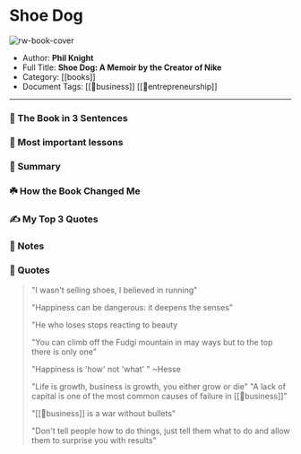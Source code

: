 
# Shoe Dog

![rw-book-cover](https://i.gr-assets.com/images/S/compressed.photo.goodreads.com/books/1457284880l/27220736.jpg)

- Author: **Phil Knight**
- Full Title: **Shoe Dog: A Memoir by the Creator of Nike**
- Category: [[books]]
- Document Tags: [[💼business]] [[💎entrepreneurship]] 
---
### 🚀 The Book in 3 Sentences

### 🎨 Most important lessons

### 📒 Summary

### ☘️ How the Book Changed Me

### ✍️ My Top 3 Quotes

### 📝 Notes

### 📜 Quotes
> "I wasn't selling shoes, I believed in running"
> 
> "Happiness can be dangerous: it deepens the senses"
> 
> "He who loses stops reacting to beauty
> 
> "You can climb off the Fudgi mountain in may ways but to the top there is only one"
> 
> "Happiness is 'how' not 'what' " ~Hesse
> 
> "Life is growth, business is growth, you either grow or die"
> "A lack of capital is one of the most common causes of failure in [[💼business]]"
> 
> "[[💼business]] is a war without bullets"
> 
> "Don't tell people how to do things, just tell them what to do and allow them to surprise you with results"
> 